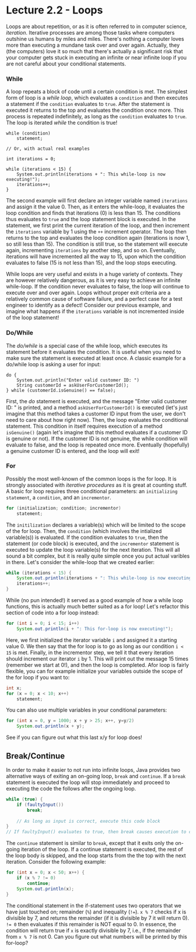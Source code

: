 # Lecture 2.2 - Loops
Loops are about repetition, or as it is often referred to in computer science, <i>iteration</i>. Iterative processes are among those tasks where computers outshine us humans by miles and miles. There's nothing a computer loves more than executing a mundane task over and over again. Actually, they (the computers) love it so much that there's actually a significant risk that your computer gets stuck in executing an infinite or near infinite loop if you are not careful about your conditional statements.

### While
A loop repeats a block of code until a certain condition is met. The simplest form of loop is a <i>while loop</i>, which evaluates a `condition` and then executes a statement if the `condition` evaluates to `true`. After the statement is executed it returns to the top and evaluates the condition once more. This process is repeated indefinitely, as long as the `condition` evaluates to `true`. The loop is iterated <i>while</i> the condition is true!
```
while (condition) 
    statement;

// Or, with actual real examples

int iterations = 0;
        
while (iterations < 15) {
    System.out.println(iterations + ": This while-loop is now executing!");
    iterations++;
}
```
The second example will first declare an integer variable named `iterations` and assign it the value 0. Then, as it enters the while-loop, it evaluates the loop condition and finds that iterations (0) is less than 15. The conditions thus evaluates to `true` and the loop statement block is executed. In the statement, we first print the current iteration of the loop, and then increment the `iterations` variable by 1 using the `++` increment operator. The loop then returns to the top and evaluates the loop condition again (iterations is now 1, so still less than 15). The condition is still true, so the statement will execute again, incrementing `iterations` by another step, and so on. Eventually, iterations will have incremented all the way to 15, upon which the condition evaluates to false (15 is not less than 15), and the loop stops executing.

While loops are very useful and exists in a huge variety of contexts. They are however relatively dangerous, as it is very easy to achieve an infinite while-loop. If the condition never evaluates to false, the loop will continue to execute over and over again. Loops without proper exit criteria are a relatively common cause of software failure, and a perfect case for a test engineer to identify as a defect! Consider our previous example, and imagine what happens if the `iterations` variable is not incremented inside of the loop statement!

### Do/While
The <i>do/while</i> is a special case of the while loop, which executes its statement before it evaluates the condition. It is useful when you need to make sure the statement is executed at least once. A classic example for a do/while loop is asking a user for input:
```
do {
    System.out.println("Enter valid customer ID: ")
    String customerId = askUserForCustomerId();
} while (customerId.isGenuine() == false);
```
First, the <i>do</i> statement is executed, and the message "Enter valid customer ID: " is printed, and a method `askUserForCustomerId()` is executed (let's just imagine that this method takes a customer ID input from the user, we don't need to care about how right now). Then, the loop evaluates the conditional statement. This condition in itself requires execution of a method `isGenuine()` (again let's imagine that this method evaluates if a customer ID is genuine or not). If the customer ID is not genuine, the while condition will evaluate to false, and the loop is repeated once more. Eventually (hopefully) a genuine customer ID is entered, and the loop will exit!

### For
Possibly the most well-known of the common loops is the for loop. It is strongly associated with <i>iterative procedures</i> as it is great at counting stuff. A basic for loop requires three conditional parameters: an `initializing statement`, a `condition`, and an `incrementor`.
```java
for (initialization; condition; incrementor)
    statement;
```
The `initilization` declares a variable(s) which will be limited to the scope of the for loop. Then, the `condition` (which involves the intialized variable(s)) is evaluated. If the condition evaluates to `true`, then the statement (or code block) is executed, and the `incrementor` statement is executed to update the loop variable(s) for the next iteration. This will all sound a bit complex, but it is really quite simple once you put actual varibles in there. Let's consider the while-loop that we created earlier:
```java
while (iterations < 15) {
    System.out.println(iterations + ": This while-loop is now executing!");
    iterations++;
}
```
While (no pun intended!) it served as a good example of how a while loop functions, this is actually much better suited as a for loop! Let's refactor this section of code into a for loop instead:
```java
for (int i = 0; i < 15; i++) 
    System.out.println(i + ": This for-loop is now executing!");
```
Here, we first initialized the iterator variable `i` and assigned it a starting value 0. We then say that the for loop is to go as long as our condition `i < 15` is met. Finally, in the incrementor step, we tell it that every iteration should increment our iterator `i` by 1. This will print out the message 15 times (remember we start at 0!), and then the loop is completed. Afor loop is fairly flexible, you can for example initialize your variables outside the scope of the for loop if you want to:
```java
int x;
for (x = 0; x < 10; x++)
    statement;
```
You can also use multiple variables in your conditional parameters:
```java
for (int x = 0, y = 1000; x + y > 25; x++, y=y/2)
    System.out.println(x + y);
```
See if you can figure out what this last x/y for loop does!

## Break/Continue
In order to make it easier to not run into infinite loops, Java provides two alternative ways of exiting an on-going loop, `break` and `continue`. If a `break` statement is executed the loop will stop immediately and proceed to executing the code the follows after the ongoing loop.
```java
while (true) {
    if (faultyInput())
        break;
    
    // As long as input is correct, execute this code block
}
// If faultyInput() evaluates to true, then break causes execution to continue from here.
```
The `continue` statement is similar to `break`, except that it exits only the on-going iteration of the loop. If a continue statement is executed, the rest of the loop body is skipped, and the loop starts from the the top with the next iteration. Consider the following example:
```java
for (int x = 0; x < 50; x++) {
    if (x % 7 != 0)
        continue;
    System.out.println(x);
}
```
The conditional statement in the if-statement uses two operators that we have just touched on; remainder (`%`) and inequality (`!=`). `x % 7` checks if x is divisible by 7, and returns the remainder (if it is divisible by 7 it will return 0). `!= 0` then evaluates if this remainder is NOT equal to 0. In essence, the condition will return true if `x` is exactly divisible by 7, i.e., if the remainder from `x % 7` is not 0. Can you figure out what numbers will be printed by this for-loop?